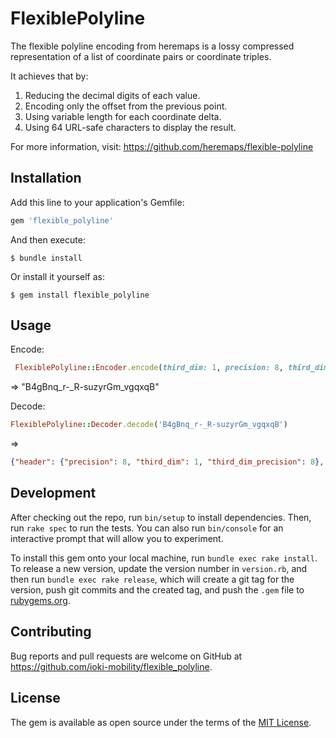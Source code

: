 # FlexiblePolyline

The flexible polyline encoding from heremaps is a lossy compressed representation of a list of coordinate pairs or coordinate triples.

It achieves that by:

   1. Reducing the decimal digits of each value.
   2. Encoding only the offset from the previous point.
   3. Using variable length for each coordinate delta.
   4. Using 64 URL-safe characters to display the result.

For more information, visit: https://github.com/heremaps/flexible-polyline

## Installation

Add this line to your application's Gemfile:

```ruby
gem 'flexible_polyline'
```

And then execute:

    $ bundle install

Or install it yourself as:

    $ gem install flexible_polyline

## Usage

Encode:
```ruby
 FlexiblePolyline::Encoder.encode(third_dim: 1, precision: 8, third_dim_precision: 8, positions: [[-96.628241002595274, 34.155307026461529, 228.390420353746407]])
```
=> 
"B4gBnq_r-_R-suzyrGm_vgqxqB"

Decode:
```ruby
FlexiblePolyline::Decoder.decode('B4gBnq_r-_R-suzyrGm_vgqxqB')
```

=> 
```json
{"header": {"precision": 8, "third_dim": 1, "third_dim_precision": 8}, "positions": [[-96.628241, 34.15530703, 228.39042035]]} 
```


## Development

After checking out the repo, run `bin/setup` to install dependencies. Then, run `rake spec` to run the tests. You can also run `bin/console` for an interactive prompt that will allow you to experiment.

To install this gem onto your local machine, run `bundle exec rake install`. To release a new version, update the version number in `version.rb`, and then run `bundle exec rake release`, which will create a git tag for the version, push git commits and the created tag, and push the `.gem` file to [rubygems.org](https://rubygems.org).

## Contributing

Bug reports and pull requests are welcome on GitHub at https://github.com/ioki-mobility/flexible_polyline.

## License

The gem is available as open source under the terms of the [MIT License](https://opensource.org/licenses/MIT).

